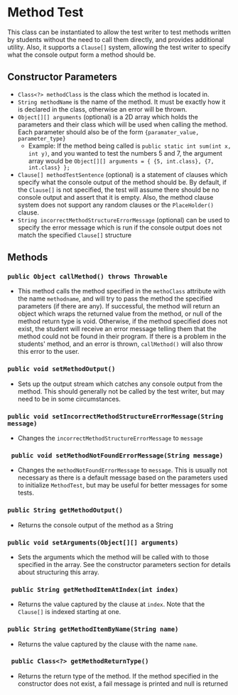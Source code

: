 # Method Test

This class can be instantiated to allow the test writer to test methods written by students without the need to call
them
directly, and provides additional utility. Also, it supports a `Clause[]` system, allowing the test writer to specify
what
the console output form a method should be.

## Constructor Parameters

* `Class<?> methodClass` is the class which the method is located in.
* `String methodName` is the name of the method. It must be exactly how it is declared in the class, otherwise an error
  will be thrown.
* `Object[][] arguments` (optional) is a 2D array which holds the parameters and their class which will be used when
  calling the method.
  Each parameter should also be of the form `{paramater_value, parameter_type}`
    * Example: If the method being called is `public static int sum(int x, int y)`, and you wanted to test the numbers 5
      and
      7, the argument array would be `Object[][] arguments = { {5, int.class}, {7, int.class} };`
* `Clause[] methodTestSentence` (optional) is a statement of clauses which specify what the console output of the method
  should be. By default, if the `Clause[]` is not specified, the test will assume there should be no console output and
  assert that it is empty. Also, the method clause system does not support any random clauses or the `PlaceHolder()`
  clause.
* `String incorrectMethodStructureErrorMessage` (optional) can be used to specify the error message which is run if the
  console output does not match the specified `Clause[]` structure

## Methods

### `public Object callMethod() throws Throwable`

* This method calls the method specified in the `methoClass` attribute with the name `methodname`, and will
  try to pass the method the specified parameters (if there are any). If successful, the method will return an object
  which
  wraps the returned value from the method, or null of the method return type is void. Otherwise, if the method
  specified
  does not exist, the student will receive an error message telling them that the method could not be found in their
  program.
  If there is a problem in the students' method, and an error is thrown, `callMethod()` will also throw this error to
  the user.

### `public void setMethodOutput()`

* Sets up the output stream which catches any console output from the method. This should generally not be called by the
  test writer, but may need to be in some circumstances.

### `public void setIncorrectMethodStructureErrorMessage(String message)`

* Changes the `incorrectMethodStructureErrorMessage` to `message`

### ` public void setMethodNotFoundErrorMessage(String message)`

* Changes the `methodNotFoundErrorMessage` to `message`. This is usually not necessary as there is a default message
  based
  on the parameters used to initialize `MethodTest`, but may be useful for better messages for some tests.

### `public String getMethodOutput()`

* Returns the console output of the method as a String

### `public void setArguments(Object[][] arguments)`

* Sets the arguments which the method will be called with to those specified in the array. See the constructor
  parameters
  section for details about structuring this array.

### ` public String getMethodItemAtIndex(int index)`

* Returns the value captured by the clause at `index`. Note that the `Clause[]` is indexed starting at one.

### `public String getMethodItemByName(String name)`

* Returns the value captured by the clause with the name `name`.

### ` public Class<?> getMethodReturnType()`

* Returns the return type of the method. If the method specified in the constructor does not exist, a fail message is
  printed and null is returned
